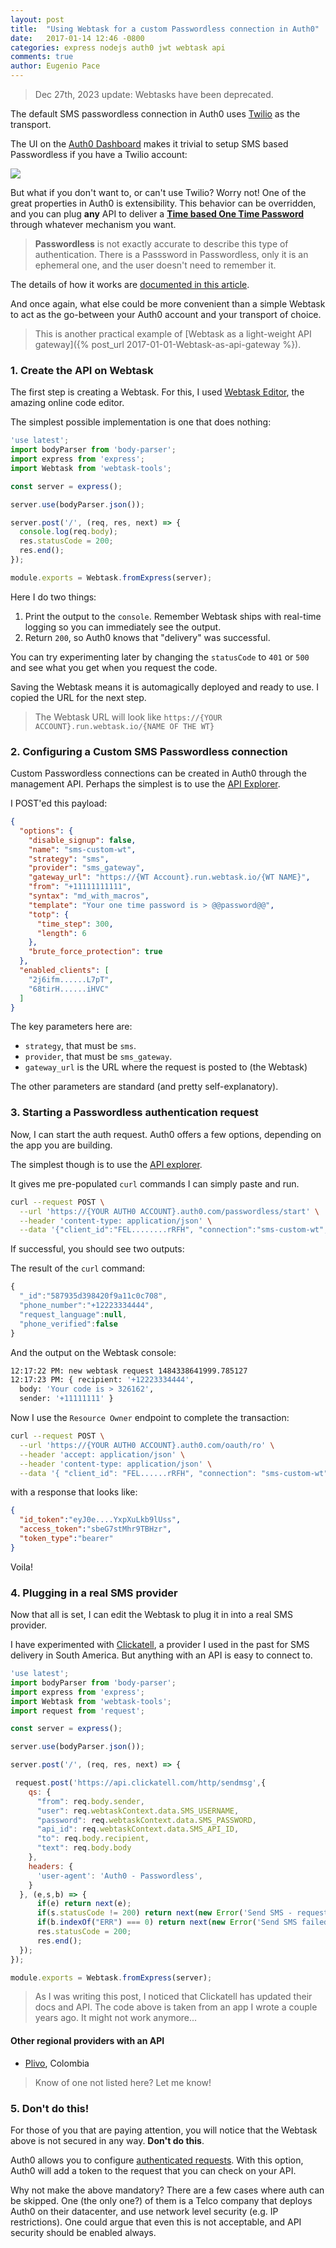 ```yaml
---
layout: post
title:  "Using Webtask for a custom Passwordless connection in Auth0"
date:   2017-01-14 12:46 -0800
categories: express nodejs auth0 jwt webtask api
comments: true
author: Eugenio Pace
---
```


> Dec 27th, 2023 update: Webtasks have been deprecated.

The default SMS passwordless connection in Auth0 uses [Twilio](http://www.twilio.com) as the transport. 

The UI on the [Auth0 Dashboard](https://manage.auth0.com) makes it trivial to setup SMS based Passwordless if you have a Twilio account:

![](/media/passwordless-twilio.png)

But what if you don't want to, or can't use Twilio? Worry not! One of the great properties in Auth0 is extensibility. This behavior can be overridden, and you can plug **any** API to deliver a **[Time based One Time Password](https://en.wikipedia.org/wiki/Time-based_One-time_Password_Algorithm)** through whatever mechanism you want.

> **Passwordless** is not exactly accurate to describe this type of authentication. There is a Passsword in Passwordless, only it is an ephemeral one, and the user doesn't need to remember it.

The details of how it works are [documented in this article](https://auth0.com/docs/connections/passwordless/sms-gateway).

And once again, what else could be more convenient than a simple Webtask to act as the go-between your Auth0 account and your transport of choice.

> This is another practical example of [Webtask as a light-weight API gateway]({% post_url 2017-01-01-Webtask-as-api-gateway %}). 

### 1. Create the API on Webtask

The first step is creating a Webtask. For this, I used [Webtask Editor](https://webtask.io/make), the amazing online code editor.

The simplest possible implementation is one that does nothing:

```js
'use latest';
import bodyParser from 'body-parser';
import express from 'express';
import Webtask from 'webtask-tools';

const server = express();

server.use(bodyParser.json());

server.post('/', (req, res, next) => {
  console.log(req.body);
  res.statusCode = 200;
  res.end();
});

module.exports = Webtask.fromExpress(server);
```

Here I do two things:

1. Print the output to the `console`. Remember Webtask ships with real-time logging so you can immediately see the output.
2. Return `200`, so Auth0 knows that "delivery" was successful.

You can try experimenting later by changing the `statusCode` to `401` or `500` and see what you get when you request the code.

Saving the Webtask means it is automagically deployed and ready to use. I copied the URL for the next step.

> The Webtask URL will look like `https://{YOUR ACCOUNT}.run.webtask.io/{NAME OF THE WT}`

### 2. Configuring a Custom SMS Passwordless connection

Custom Passwordless connections can be created in Auth0 through the management API. Perhaps the simplest is to use the [API Explorer](https://auth0.com/docs/api/management/v2#!/Connections/post_connections).

I POST'ed this payload: 

```json
{
  "options": {
    "disable_signup": false,
    "name": "sms-custom-wt",
    "strategy": "sms",
    "provider": "sms_gateway",
    "gateway_url": "https://{WT Account}.run.webtask.io/{WT NAME}",
    "from": "+11111111111",
    "syntax": "md_with_macros",
    "template": "Your one time password is > @@password@@",
    "totp": {
      "time_step": 300,
      "length": 6
    },
    "brute_force_protection": true
  },
  "enabled_clients": [
    "2j6ifm......L7pT",
    "68tirH......iHVC"
  ]
}   
```

The key parameters here are:

* `strategy`, that must be `sms`.
* `provider`, that must be `sms_gateway`.
* `gateway_url` is the URL where the request is posted to (the Webtask)


The other parameters are standard (and pretty self-explanatory).

### 3. Starting a Passwordless authentication request

Now, I can start the auth request. Auth0 offers a few options, depending on the app you are building. 

The simplest though is to use the [API explorer](https://auth0.com/docs/api/authentication#get-code-or-link).

It gives me pre-populated `curl` commands I can simply paste and run.

```sh
curl --request POST \
  --url 'https://{YOUR AUTH0 ACCOUNT}.auth0.com/passwordless/start' \
  --header 'content-type: application/json' \
  --data '{"client_id":"FEL........rRFH", "connection":"sms-custom-wt", "phone_number":"+12223334444", "send":"code", "authParams":{"scope": "openid","state": "YOUR_STATE"}}'

```

If successful, you should see two outputs:

The result of the `curl` command:

```js
{
  "_id":"587935d398420f9a11c0c708",
  "phone_number":"+12223334444",
  "request_language":null,
  "phone_verified":false
}
```

And the output on the Webtask console:

```sh
12:17:22 PM: new webtask request 1484338641999.785127
12:17:23 PM: { recipient: '+12223334444',
  body: 'Your code is > 326162',
  sender: '+11111111' }
```

Now I use the `Resource Owner` endpoint to complete the transaction:

```sh
curl --request POST \
  --url 'https://{YOUR AUTH0 ACCOUNT}.auth0.com/oauth/ro' \
  --header 'accept: application/json' \
  --header 'content-type: application/json' \
  --data '{ "client_id": "FEL......rRFH", "connection": "sms-custom-wt", "grant_type": "password", "username": "+12223334444", "password": "326162", "scope": "openid", "device": "My Phone" }'
```

with a response that looks like:

```json
{
  "id_token":"eyJ0e....YxpXuLkb9lUss",
  "access_token":"sbeG7stMhr9TBHzr",
  "token_type":"bearer"
}
```
Voila!

### 4. Plugging in a real SMS provider

Now that all is set, I can edit the Webtask to plug it in into a real SMS provider.

I have experimented with [Clickatell](https://www.clickatell.com), a provider I used in the past for SMS delivery in South America. But anything with an API is easy to connect to.


```js
'use latest';
import bodyParser from 'body-parser';
import express from 'express';
import Webtask from 'webtask-tools';
import request from 'request';

const server = express();

server.use(bodyParser.json());

server.post('/', (req, res, next) => {

 request.post('https://api.clickatell.com/http/sendmsg',{
    qs: {
      "from": req.body.sender,
      "user": req.webtaskContext.data.SMS_USERNAME,
      "password": req.webtaskContext.data.SMS_PASSWORD, 
      "api_id": req.webtaskContext.data.SMS_API_ID,
      "to": req.body.recipient,
      "text": req.body.body
    },
    headers: {
      'user-agent': 'Auth0 - Passwordless',
    }
  }, (e,s,b) => {
      if(e) return next(e);
      if(s.statusCode != 200) return next(new Error('Send SMS - request failed: ' + s.statusCode));
      if(b.indexOf("ERR") === 0) return next(new Error('Send SMS failed: ' + b));
      res.statusCode = 200;
      res.end();
  });
});

module.exports = Webtask.fromExpress(server);
```

> As I was writing this post, I noticed that Clickatell has updated their docs and API. The code above is taken from an app I wrote a couple years ago. It might not work anymore...

#### Other regional providers with an API

* [Plivo](https://www.plivo.com/docs/api/), Colombia

> Know of one not listed here? Let me know! 

### 5. Don't do this!

For those of you that are paying attention, you will notice that the Webtask above is not secured in any way. **Don't do this**.

Auth0 allows you to configure [authenticated requests](https://auth0.com/docs/connections/passwordless/sms-gateway#configure-an-authenticated-sms-gateway). With this option, Auth0 will add a token to the request that you can check on your API.

Why not make the above mandatory? There are a few cases where auth can be skipped. One (the only one?) of them is a Telco company that deploys Auth0 on their datacenter, and use network level security (e.g. IP restrictions). One could argue that even this is not acceptable, and API security should be enabled always.


